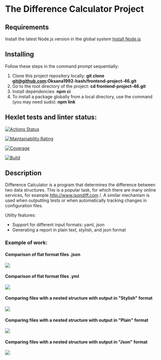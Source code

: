 # The Difference Calculator Project

## Requirements

Install the latest Node.js version in the global system [Install Node.js](https://github.com/Hexlet/ru-instructions/blob/main/nodejs.md)

## Installing

Follow these steps in the command prompt sequentially:

1. Clone this project repository locally: **git clone git@github.com:Oksana1992-hash/frontend-project-46.git**
2. Go to the root directory of the project: **cd frontend-project-46.git**
3. Install dependencies: **npm ci**
4. To install a package globally from a local directory, use the command (you may need sudo): **npm link**

## Hexlet tests and linter status:
[![Actions Status](https://github.com/Oksana1992-hash/frontend-project-46/actions/workflows/hexlet-check.yml/badge.svg)](https://github.com/Oksana1992-hash/frontend-project-46/actions)

[![Maintainability Rating](https://sonarcloud.io/api/project_badges/measure?project=Oksana1992-hash_frontend-project-46&metric=sqale_rating)](https://sonarcloud.io/summary/new_code?id=Oksana1992-hash_frontend-project-46)

[![Coverage](https://sonarcloud.io/api/project_badges/measure?project=Oksana1992-hash_frontend-project-46&metric=coverage)](https://sonarcloud.io/summary/new_code?id=Oksana1992-hash_frontend-project-46)

[![Build](https://github.com/Oksana1992-hash/frontend-project-46/actions/workflows/build.yml/badge.svg)](https://github.com/Oksana1992-hash/frontend-project-46/actions/workflows/build.yml)

## Description

Difference Calculator is a program that determines the difference between two data structures. This is a popular task, for which there are many online services, for example http://www.jsondiff.com /. A similar mechanism is used when outputting tests or when automatically tracking changes in configuration files.

Utility features:

* Support for different input formats: yaml, json
* Generating a report in plain text, stylish, and json format

### Example of work:

#### Comparison of flat format files .json
<a href="https://asciinema.org/a/GBrx5zpWLqP8TeuOjnH4UcWkz" target="_blank"><img src="https://asciinema.org/a/GBrx5zpWLqP8TeuOjnH4UcWkz.svg" /></a>

#### Comparison of flat format files .yml
<a href="https://asciinema.org/a/EIQorIEojQRlUTkrk3fUt4880" target="_blank"><img src="https://asciinema.org/a/EIQorIEojQRlUTkrk3fUt4880.svg" /></a>

#### Comparing files with a nested structure with output in "Stylish" format
<a href="https://asciinema.org/a/LFalJtHW06m2Emx6dhyuBo7AI" target="_blank"><img src="https://asciinema.org/a/LFalJtHW06m2Emx6dhyuBo7AI.svg" /></a>

#### Comparing files with a nested structure with output in "Plain" format
<a href="https://asciinema.org/a/UuiiyDTkrlMLK8NTR21LvdzVS" target="_blank"><img src="https://asciinema.org/a/UuiiyDTkrlMLK8NTR21LvdzVS.svg" /></a>

#### Comparing files with a nested structure with output in "Json" format
<a href="https://asciinema.org/a/fljV1TZIJA50TOWhUr2wDjAPp" target="_blank"><img src="https://asciinema.org/a/fljV1TZIJA50TOWhUr2wDjAPp.svg" /></a>